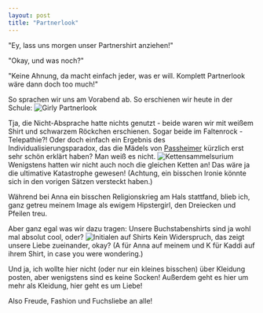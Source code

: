 ```yaml
---
layout: post
title: "Partnerlook"
---
```


"Ey, lass uns morgen unser Partnershirt anziehen!"

"Okay, und was noch?"

"Keine Ahnung, da macht einfach jeder, was er will. Komplett Partnerlook wäre dann doch too much!"

So sprachen wir uns am Vorabend ab. So erschienen wir heute in der Schule:
![Girly Partnerlook](http://farm4.staticflickr.com/3712/11326033836_ec4dcea20a_c.jpg "Voll unterschiedlich")

Tja, die Nicht-Absprache hatte nichts genutzt - beide waren wir mit weißem Shirt und schwarzem Röckchen erschienen. Sogar beide im Faltenrock - Telepathie?! Oder doch einfach ein Ergebnis des Individualisierungsparadox, das die Mädels von [Passheimer](http://passheimer.wordpress.com/2013/12/09/how-to-find-a-new-balance-im-hipsterdreieck/ "Liebster Modeblog!") kürzlich erst sehr schön erklärt haben? Man weiß es nicht.
![Kettensammelsurium](http://farm8.staticflickr.com/7340/11325969115_b6c3f556e0_c.jpg "Kettenmädchen")
Wenigstens hatten wir nicht auch noch die gleichen Ketten an! Das wäre ja die ultimative Katastrophe gewesen! (Achtung, ein bisschen Ironie könnte sich in den vorigen Sätzen versteckt haben.)

Während bei Anna ein bisschen Religionskrieg am Hals stattfand, blieb ich, ganz getreu meinem Image als ewigem Hipstergirl, den Dreiecken und Pfeilen treu.


Aber ganz egal was wir dazu tragen: Unsere Buchstabenshirts sind ja wohl mal absolut cool, oder?
![Initialen auf Shirts](http://farm4.staticflickr.com/3668/11326122603_42de60df4c_c.jpg "Sogar selbstgemacht, oh yeah!")
Kein Widerspruch, das zeigt unsere Liebe zueinander, okay? (A für Anna auf meinem und K für Kaddi auf ihrem Shirt, in case you were wondering.)

Und ja, ich wollte hier nicht (oder nur ein kleines bisschen) über Kleidung posten, aber wenigstens sind es keine Socken! Außerdem geht es hier um mehr als Kleidung, hier geht es um Liebe!

Also Freude, Fashion und Fuchsliebe an alle!
